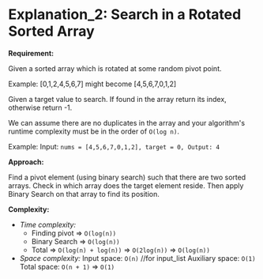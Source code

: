 # Explanation_2: Search in a Rotated Sorted Array

**Requirement:**

Given a sorted array which is rotated at some random pivot point.

Example: [0,1,2,4,5,6,7] might become [4,5,6,7,0,1,2]

Given a target value to search. If found in the array return its index, otherwise return -1.

We can assume there are no duplicates in the array and your algorithm's runtime complexity must be in the order of `O(log n)`.

Example: Input: `nums = [4,5,6,7,0,1,2], target = 0, Output: 4`



**Approach:**

Find a pivot element (using binary search) such that there are two sorted arrays. Check in which array does the target element reside. Then apply Binary Search on that array to find its position.



**Complexity:**

- *Time complexity:*
  - Finding pivot => `O(log(n))`
  - Binary Search => `O(log(n))`
  - Total => `O(log(n) + log(n))` => `O(2log(n))` => `O(log(n))`
- *Space complexity:*
          Input space: `O(n)` //for input_list
          Auxiliary space: `O(1)`
          Total space: `O(n + 1)` => `O(1)`